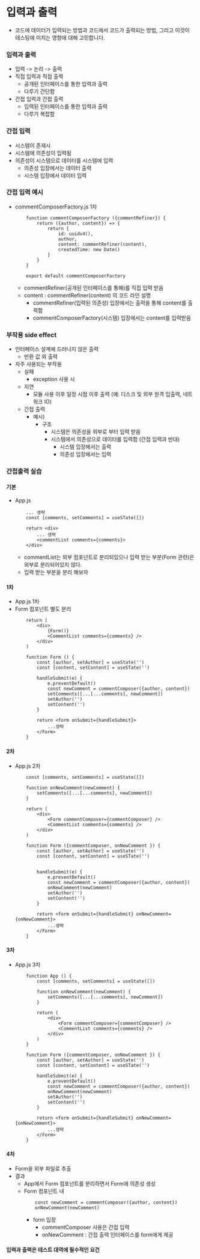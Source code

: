 # 입력과 출력
- 코드에 데이터가 입력되는 방법과 코드에서 코드가 출력되는 방법, 그리고 이것이 테스팅에 미치는 영향에 대해 고민합니다.

### 입력과 출력
- 입력 -> 논리 -> 출력
- 직접 입력과 직접 출력
  - 공개된 인터페이스를 통한 입력과 출력
  - 다루기 간단함
- 간접 입력과 간접 출력
  - 입력된 인터페이스를 통한 입력과 출력
  - 다루기 복잡함

### 간접 입력
  - 시스템이 존재시
  - 시스템에 의존성이 입력됨
  - 의존성이 시스템으로 데이터를 시스템에 입력
    - 의존성 입장에서는 데이터 출력
    - 시스템 입장에서 데이터 입력

### 간접 입력 예시
 - commentComposerFactory.js 1차
    ```
        function commentComposerFactory ({commentRefiner}) {
            return ({author, content}) => {
                return {
                    id: uuidv4(),
                    author,
                    content: commentRefiner(content),
                    createdTime: new Date()
                }
            }
        }

        export default commentComposerFactory
    ```
      - commentRefiner(공개된 인터페이스를 통해)를 직접 입력 받음
      - content : commentRefiner(content) 의 코드 라인 설명
        - commentRefiner(입력된 의존성) 입장에서는 출력을 통해 content를 출력함
        - commentComposerFactory(시스템) 입장에서는 content를 입력받음
### 부작용 side effect
 - 인터페이스 설계에 드러나지 않은 출력
   - 반환 값 외 출력
 - 자주 사용되는 부작용
   - 실패
     - exception 사용 시
   - 지연
     - 모듈 사용 이후 일정 시점 이후 출력 (예: 디스크 및 외부 원격 입출력, 네트워크 IO)
   - 간접 출력 
     - 예시)
       - 구조
         - 시스템은 의존성을 외부로 부터 입력 받음
         - 시스템에서 의존성으로 데이터를 입력함 (간접 입력과 반대)
           - 시스템 입장에서는 출력
           - 의존성 입장에서는 입력

### 간접출력 실습
#### 기본
- App.js
    ```
        ... 생략
        const [comments, setComments] = useSTate([])

        return <div>
            ... 생략
            <commentList comments={comments}> 
        </div>
    ```
    - commentList는 외부 컴포넌트로 분리되있으나 입력 받는 부분(Form 관련)은 외부로 분리되어있지 않다.
    - 입력 받는 부분을 분리 해보자
#### 1차
- App.js 1차
- Form 컴포넌트 별도 분리
    ```
        return (
            <div>
                {Form()}
                <CommentList comments={comments} />
            </div>
        )

        function Form () {
            const [author, setAuthor] = useState('')
            const [content, setContent] = useSTate('')

            handleSubmit(e) {
                e.preventDefault()
                const newComment = commentComposer({author, content})
                setComments([...[...comments], newComment])
                setAuthor('')
                setContent('')
            }

            return <form onSubmit={handleSubmit}>
                ...생략
            </Form>
        }
    ```

#### 2차
 - App.js 2차
    ```
        const [comments, setComments] = useState([])

        function onNewComment(newComment) {
            setComments([...[...comments], newComment])
        }

        return (
            <div>
                <Form commentComposer={commentComposer} />
                <CommentList comments={comments} />
            </div>
        )

        function Form ({commentComposer, onNewComment }) {
            const [author, setAuthor] = useState('')
            const [content, setContent] = useSTate('')


            handleSubmit(e) {
                e.preventDefault()
                const newComment = commentComposer({author, content})
                onNewComment(newComment)
                setAuthor('')
                setContent('')
            }

            return <form onSubmit={handleSubmit} onNewComment={onNewComment}>
                ...생략
            </Form>
        }
    ```

#### 3차
 - App.js 3차
    ```
        function App () {
            const [comments, setComments] = useState([])

            function onNewComment(newComment) {
                setComments([...[...comments], newComment])
            }

            return (
                <div>
                    <Form commentComposer={commentComposer} />
                    <CommentList comments={comments} />
                </div>
            )
        }

        function Form ({commentComposer, onNewComment }) {
            const [author, setAuthor] = useState('')
            const [content, setContent] = useSTate('')

            handleSubmit(e) {
                e.preventDefault()
                const newComment = commentComposer({author, content})
                onNewComment(newComment)
                setAuthor('')
                setContent('')
            }

            return <form onSubmit={handleSubmit} onNewComment={onNewComment}>
                ...생략
            </Form>
        }
    ```


#### 4차
 - Form을 외부 파일로 추출
 - 결과
   -  App에서 Form 컴포넌트를 분리하면서 Form에 의존성 생성
   -  Form 컴포넌트 내
        ```
            const newComment = commentComposer({author, content})
            onNewComment(newComment)
        ```
        - form 입장
          - commentComposer 사용은 간접 입력
          - onNewComment : 간접 출력 인터페이스를 form에게 제공


#### 입력과 출력은 테스트 대역에 필수적인 요건